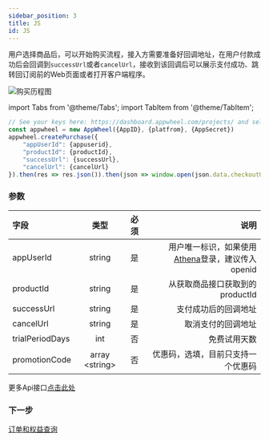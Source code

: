 ```yaml
---
sidebar_position: 3
title: JS
id: JS
---
```


用户选择商品后，可以开始购买流程，接入方需要准备好回调地址，在用户付款成功后会回调到`successUrl`或者`cancelUrl`，接收到该回调后可以展示支付成功、跳转回订阅前的Web页面或者打开客户端程序。

![购买历程图](/img/stripePayments/sub_buy.jpg)

import Tabs from '@theme/Tabs';
import TabItem from '@theme/TabItem';

<Tabs>
 <TabItem value="javascript" label="javascript">

```javascript
// See your keys here: https://dashboard.appwheel.com/projects/ and select app
const appwheel = new AppWheel({AppID}, {platfrom}, {AppSecret})
appwheel.createPurchase({
    "appUserId": {appuserid},
    "productId": {productId},
    "successUrl": {successUrl},
    "cancelUrl": {cancelUrl}
}).then(res => res.json()).then(json => window.open(json.data.checkoutUrl))
```

  </TabItem>
</Tabs>

### 参数

| 字段 | 类型 | 必须 | 说明 |
|:----------------|:-------------:|:--:|-------------------------------:|
| appUserId | string | 是 | 用户唯一标识，如果使用[Athena](https://docs.pixocial.io/athena/docs/intro)登录，建议传入openid |
| productId | string | 是 | 从获取商品接口获取到的productId |
| successUrl | string | 是 | 支付成功后的回调地址 |
| cancelUrl | string | 是 | 取消支付的回调地址 |
| trialPeriodDays | int | 否 | 免费试用天数 |
|promotionCode| array &lt;string&gt; | 否 |优惠码，选填，目前只支持一个优惠码|
更多Api接口[点击此处](/Installation/api)

### 下一步

[订单和权益查询](/UserBenefits/api)